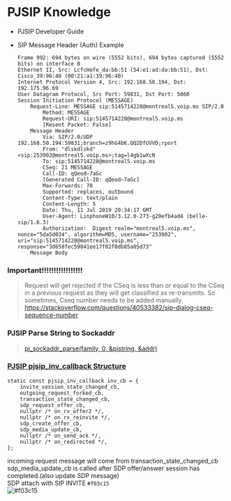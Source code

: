 # PJSIP Knowledge

- PJSIP Developer Guide

- SIP Message Header (Auth) Example

      Frame 992: 694 bytes on wire (5552 bits), 694 bytes captured (5552 bits) on interface 0
      Ethernet II, Src: LcfcHefe_da:bb:51 (54:e1:ad:da:bb:51), Dst: Cisco_39:96:40 (00:21:a1:39:96:40)
      Internet Protocol Version 4, Src: 192.168.50.194, Dst: 192.175.96.69
      User Datagram Protocol, Src Port: 59831, Dst Port: 5060
      Session Initiation Protocol (MESSAGE)
          Request-Line: MESSAGE sip:5145714228@montreal5.voip.ms SIP/2.0
              Method: MESSAGE
              Request-URI: sip:5145714228@montreal5.voip.ms
              [Resent Packet: False]
          Message Header
              Via: SIP/2.0/UDP 192.168.50.194:59831;branch=z9hG4bK.QQ2DfUVVD;rport
              From: "dlskdlskd" <sip:253902@montreal5.voip.ms>;tag=l4gb1wXcN
              To: sip:5145714228@montreal5.voip.ms
              CSeq: 21 MESSAGE
              Call-ID: qQeod~7aGc
              [Generated Call-ID: qQeod~7aGc]
              Max-Forwards: 70
              Supported: replaces, outbound
              Content-Type: text/plain
              Content-Length: 5
              Date: Thu, 11 Jul 2019 20:34:17 GMT
              User-Agent: LinphoneW10/3.12.0-273-g20efb4ad4 (belle-sip/1.6.3)
              Authorization:  Digest realm="montreal5.voip.ms", nonce="5da5d034", algorithm=MD5, username="253902", uri="sip:5145714228@montreal5.voip.ms", response="3d658fec59841ee17f02f0db85a05d73"
          Message Body
### Important!!!!!!!!!!!!!!!!!
> Request will get rejected if the CSeq is less than or equal to the CSeq in a previous request as they will get classified as re-transmits. So sometimes, Cseq number needs to be added manually. https://stackoverflow.com/questions/40533382/sip-dialog-cseq-sequence-number

### PJSIP Parse String to Sockaddr
> [pj_sockaddr_parse(family, 0, &pjstring, &addr)](https://www.pjsip.org/pjlib/docs/html/group__PJ__SOCK.htm#ga1562332273aa3900dc549cffd5b5c4e4)

### [PJSIP pjsip_inv_callback Structure](https://www.pjsip.org/pjsip/docs/html/structpjsip__inv__callback.htm)
    static const pjsip_inv_callback inv_cb = {
        invite_session_state_changed_cb,
        outgoing_request_forked_cb,
        transaction_state_changed_cb,
        sdp_request_offer_cb,
        nullptr /* on_rx_offer2 */,
        nullptr /* on_rx_reinvite */,
        sdp_create_offer_cb,
        sdp_media_update_cb,
        nullptr /* on_send_ack */,
        nullptr /* on_redirected */,
    };
  incoming request message will come from transaction_state_changed_cb<br>
  sdp_media_update_cb is called after SDP offer/answer session has completed.(also update SDP message)<br>
  SDP attach with SIP INVITE `#f03c15`<br>
  ![#f03c15](https://placehold.it/15/f03c15/000000?text=+)
